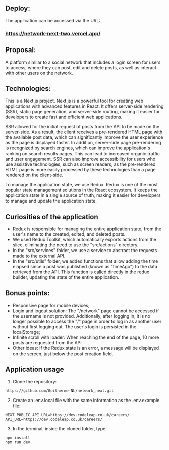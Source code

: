 ## Deploy:

The application can be accessed via the URL:

### https://network-next-two.vercel.app/

## Proposal:

A platform similar to a social network that includes a login screen for users to access, where they can post, edit and delete posts, as well as interact with other users on the network.
<br/>

## Technologies:

This is a Next.js project. Next.js is a powerful tool for creating web applications with advanced features in React. It offers server-side rendering (SSR), static page generation, and server-side routing, making it easier for developers to create fast and efficient web applications.
<br/>

SSR allowed for the initial request of posts from the API to be made on the server-side. As a result, the client receives a pre-rendered HTML page with the available post data, which can significantly improve the user experience as the page is displayed faster. In addition, server-side page pre-rendering is recognized by search engines, which can improve the application's ranking on search results pages. This can lead to increased organic traffic and user engagement. SSR can also improve accessibility for users who use assistive technologies, such as screen readers, as the pre-rendered HTML page is more easily processed by these technologies than a page rendered on the client-side.
<br/>

To manage the application state, we use Redux. Redux is one of the most popular state management solutions in the React ecosystem. It keeps the application state in a single source of truth, making it easier for developers to manage and update the application state.

## Curiosities of the application

- Redux is responsible for managing the entire application state, from the user's name to the created, edited, and deleted posts.
- We used Redux Toolkit, which automatically exports actions from the slice, eliminating the need to use the "src/actions" directory.
- In the "src/services" folder, we use a service to abstract the requests made to the external API.
- In the "src/utils" folder, we added functions that allow adding the time elapsed since a post was published (known as "timeAgo") to the data retrieved from the API. This function is called directly in the redux builder, updating the state of the entire application.

## Bonus points:

- Responsive page for mobile devices;
- Login and logout solution: The "/network" page cannot be accessed if the username is not provided. Additionally, after logging in, it is no longer possible to access the "/" page in order to log in as another user without first logging out. The user's login is persisted in the localStorage;
- Infinite scroll with loader: When reaching the end of the page, 10 more posts are requested from the API.
- Other ideas: If the Redux state is an error, a message will be displayed on the screen, just below the post creation field.

## Application usage

1. Clone the repository:

```
https://github.com/Guilherme-NL/network_next.git
```

2. Create an .env.local file with the same information as the .env.example file:

```
NEXT_PUBLIC_API_URL=https://dev.codeleap.co.uk/careers/
API_URL=https://dev.codeleap.co.uk/careers/
```

3. In the terminal, inside the cloned folder, type:

```
npm install
npm run dev
```
